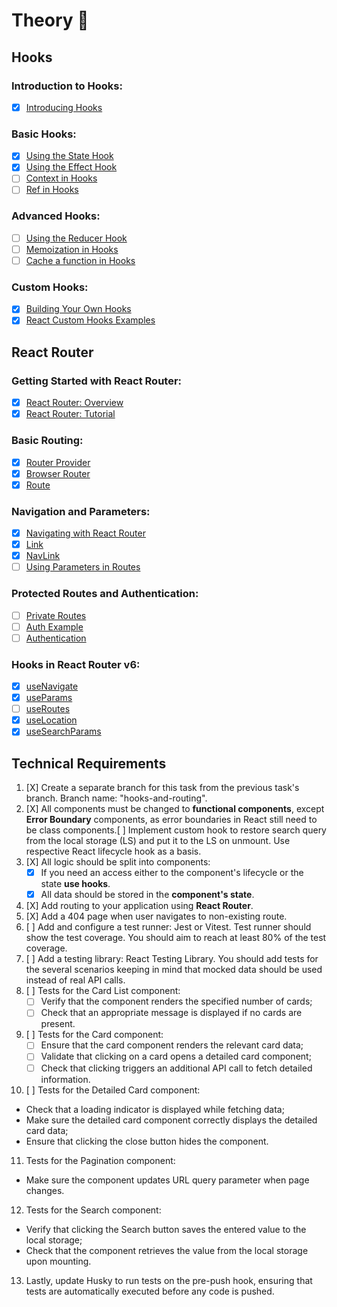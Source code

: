 # Theory 📖

## Hooks

### Introduction to Hooks:

* [X]  [Introducing Hooks](https://react.dev/reference/react/hooks)

### Basic Hooks:

* [X]  [Using the State Hook](https://react.dev/reference/react/useState)
* [X]  [Using the Effect Hook](https://react.dev/reference/react/useEffect)
* [ ]  [Context in Hooks](https://react.dev/reference/react/useContext)
* [ ]  [Ref in Hooks](https://react.dev/reference/react/useRef)

### Advanced Hooks:

* [ ]  [Using the Reducer Hook](https://react.dev/reference/react/useReducer)
* [ ]  [Memoization in Hooks](https://react.dev/reference/react/useMemo)
* [ ]  [Cache a function in Hooks](https://react.dev/reference/react/useCallback)

### Custom Hooks:

* [X]  [Building Your Own Hooks](https://react.dev/learn/reusing-logic-with-custom-hooks#custom-hooks-sharing-logic-between-components)
* [X]  [React Custom Hooks Examples](https://usehooks.com/)

## React Router

### Getting Started with React Router:

* [X]  [React Router: Overview](https://reactrouter.com/en/main/start/overview)
* [X]  [React Router: Tutorial](https://reactrouter.com/en/main/start/tutorial)

### Basic Routing:

* [X]  [Router Provider](https://reactrouter.com/en/main/routers/router-provider)
* [X]  [Browser Router](https://reactrouter.com/en/main/router-components/browser-router)
* [X]  [Route](https://reactrouter.com/en/main/route/route)

### Navigation and Parameters:

* [X]  [Navigating with React Router](https://reactrouter.com/en/main/components/navigate)
* [X]  [Link](https://reactrouter.com/en/main/components/link)
* [X]  [NavLink](https://reactrouter.com/en/main/components/nav-link)
* [ ]  [Using Parameters in Routes](https://reactrouter.com/web/example/url-params)

### Protected Routes and Authentication:

* [ ]  [Private Routes](https://www.robinwieruch.de/react-router-private-routes/)
* [ ]  [Auth Example](https://github.com/remix-run/react-router/tree/dev/examples/auth)
* [ ]  [Authentication](https://www.robinwieruch.de/react-router-authentication/)

### Hooks in React Router v6:

* [X]  [useNavigate](https://reactrouter.com/en/main/hooks/use-navigate)
* [X]  [useParams](https://reactrouter.com/en/main/hooks/use-params)
* [ ]  [useRoutes](https://reactrouter.com/en/main/hooks/use-routes)
* [X]  [useLocation](https://reactrouter.com/en/main/hooks/use-location)
* [X]  [useSearchParams](https://reactrouter.com/en/main/hooks/use-search-params)

## Technical Requirements

[](https://github.com/rolling-scopes-school/tasks/blob/master/react/modules/tasks/routing.md#technical-requirements)

1. [X]  Create a separate branch for this task from the previous task's branch. Branch name: "hooks-and-routing".
2. [X]  All components must be changed to **functional components**, except **Error Boundary** components, as error boundaries in React still need to be class components.[ ]  Implement custom hook to restore search query from the local storage  (LS) and put it to the LS on unmount. Use respective React lifecycle  hook as a basis.
3. [X]  All logic should be split into components:
   * [X]  If you need an access either to the component's lifecycle or the state **use hooks**.
   * [X]  All data should be stored in the **component's state**.
4. [X]  Add routing to your application using **React Router**.
5. [X]  Add a 404 page when user navigates to non-existing route.
6. [ ]  Add and configure a test runner: Jest or Vitest. Test runner should  show the test coverage. You should aim to reach at least 80% of the test  coverage.
7. [ ]  Add a testing library: React Testing Library. You should add tests  for the several scenarios keeping in mind that mocked data should be  used instead of real API calls.
8. [ ]  Tests for the Card List component:
   * [ ]  Verify that the component renders the specified number of cards;
   * [ ]  Check that an appropriate message is displayed if no cards are present.
9. [ ]  Tests for the Card component:
   * [ ]  Ensure that the card component renders the relevant card data;
   * [ ]  Validate that clicking on a card opens a detailed card component;
   * [ ]  Check that clicking triggers an additional API call to fetch detailed information.
10. [ ]  Tests for the Detailed Card component:

* Check that a loading indicator is displayed while fetching data;
* Make sure the detailed card component correctly displays the detailed card data;
* Ensure that clicking the close button hides the component.

11. Tests for the Pagination component:

* Make sure the component updates URL query parameter when page changes.

12. Tests for the Search component:

* Verify that clicking the Search button saves the entered value to the local storage;
* Check that the component retrieves the value from the local storage upon mounting.

13. Lastly, update Husky to run tests on the pre-push hook, ensuring  that tests are automatically executed before any code is pushed.
